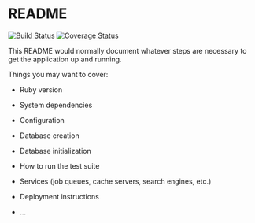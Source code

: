 # README
[![Build Status](https://travis-ci.org/moshinaan/lern_dualboot.svg?branch=develop)](https://travis-ci.org/moshinaan/lern_dualboot)
[![Coverage Status](https://coveralls.io/repos/github/moshinaan/lern_dualboot/badge.svg?branch=%28HEAD+detached+at+FETCH_HEAD%29)](https://coveralls.io/github/moshinaan/lern_dualboot?branch=%28HEAD+detached+at+FETCH_HEAD%29)

This README would normally document whatever steps are necessary to get the
application up and running.

Things you may want to cover:

* Ruby version

* System dependencies

* Configuration

* Database creation

* Database initialization

* How to run the test suite

* Services (job queues, cache servers, search engines, etc.)

* Deployment instructions

* ...
